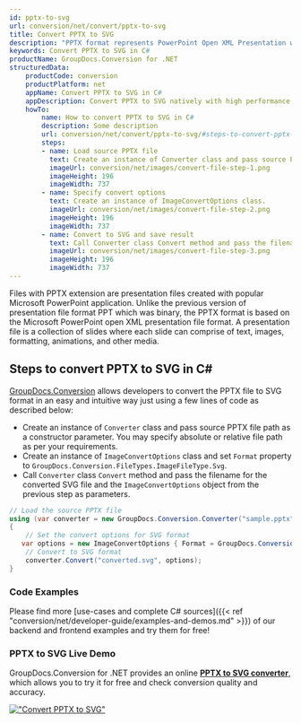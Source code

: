 ```yaml
---
id: pptx-to-svg
url: conversion/net/convert/pptx-to-svg
title: Convert PPTX to SVG
description: "PPTX format represents PowerPoint Open XML Presentation with .pptx extension. Learn how to convert PPTX to SVG file programmatically in C# language using GroupDocs.Conversion for .NET library."
keywords: Convert PPTX to SVG in C#
productName: GroupDocs.Conversion for .NET
structuredData:
    productCode: conversion
    productPlatform: net
    appName: Convert PPTX to SVG in C#
    appDescription: Convert PPTX to SVG natively with high performance using C# language and server side GroupDocs.Conversion for .NET APIs, without the use of any software like Microsoft or Open Office.
    howTo:
        name: How to convert PPTX to SVG in C# 
        description: Some description
        url: conversion/net/convert/pptx-to-svg/#steps-to-convert-pptx-to-svg-in-c
        steps:
        - name: Load source PPTX file 
          text: Create an instance of Converter class and pass source PPTX file path as a constructor parameter. You may specify absolute or relative file path as per your requirements. 
          imageUrl: conversion/net/images/convert-file-step-1.png
          imageHeight: 196
          imageWidth: 737
        - name: Specify convert options 
          text: Create an instance of ImageConvertOptions class.
          imageUrl: conversion/net/images/convert-file-step-2.png
          imageHeight: 196
          imageWidth: 737
        - name: Convert to SVG and save result 
          text: Call Converter class Convert method and pass the filename for the converted HTML file and the ImageConvertOptions object from the previous step as parameters.
          imageUrl: conversion/net/images/convert-file-step-3.png
          imageHeight: 196
          imageWidth: 737
---
```


Files with PPTX extension are presentation files created with popular Microsoft PowerPoint application. Unlike the previous version of presentation file format PPT which was binary, the PPTX format is based on the Microsoft PowerPoint open XML presentation file format. A presentation file is a collection of slides where each slide can comprise of text, images, formatting, animations, and other media.

## Steps to convert PPTX to SVG in C#

[GroupDocs.Conversion](https://products.groupdocs.com/conversion/net) allows developers to convert the PPTX file to SVG format in an easy and intuitive way just using a few lines of code as described below:

* Create an instance of `Converter` class and pass source PPTX file path as a constructor parameter. You may specify absolute or relative file path as per your requirements. 
* Create an instance of `ImageConvertOptions` class and set `Format` property to `GroupDocs.Conversion.FileTypes.ImageFileType.Svg`.
* Call `Converter` class `Convert` method and pass the filename for the converted SVG file and the `ImageConvertOptions` object from the previous step as parameters.

```csharp
// Load the source PPTX file
using (var converter = new GroupDocs.Conversion.Converter("sample.pptx"))
{
    // Set the convert options for SVG format
   var options = new ImageConvertOptions { Format = GroupDocs.Conversion.FileTypes.ImageFileType.Svg };
    // Convert to SVG format
    converter.Convert("converted.svg", options);
}
```

### Code Examples

Please find more [use-cases and complete C# sources]({{< ref "conversion/net/developer-guide/examples-and-demos.md" >}}) of our backend and frontend examples and try them for free!

### PPTX to SVG Live Demo

GroupDocs.Conversion for .NET provides an online [**PPTX to SVG converter**](https://products.groupdocs.app/conversion/pptx-to-svg), which allows you to try it for free and check conversion quality and accuracy.

[!["Convert PPTX to SVG"](conversion/net/images/convert-to-svg/convert-pptx-to-svg.png)](https://products.groupdocs.app/conversion/pptx-to-svg)